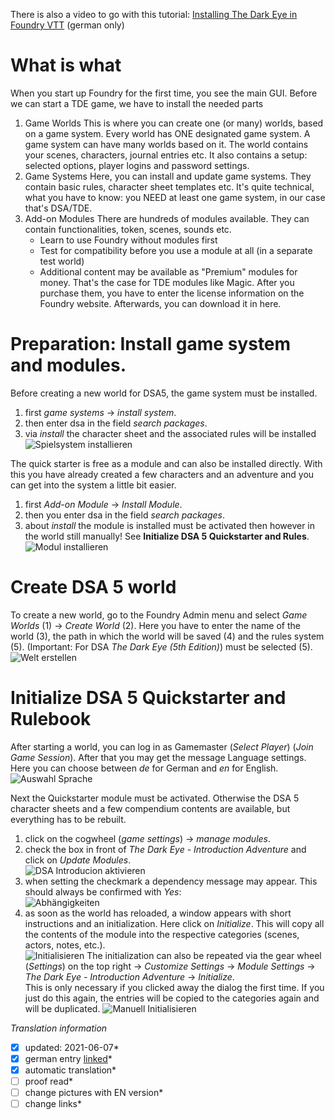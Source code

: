 There is also a video to go with this tutorial: [Installing The Dark Eye in Foundry VTT](https://www.youtube.com/watch?v=bzgb_pmw-bs) (german only)

# What is what
When you start up Foundry for the first time, you see the main GUI. Before we can start a TDE game, we have to install the needed parts
1. Game Worlds
   This is where you can create one (or many) worlds, based on a game system. Every world has ONE designated game system. A game system can have many worlds based on it. The world contains your scenes, characters, journal entries etc.
   It also contains a setup: selected options, player logins and password settings.
2. Game Systems
   Here, you can install and update game systems. They contain basic rules, character sheet templates etc.
   It's quite technical, what you have to know: you NEED at least one game system, in our case that's DSA/TDE.
3. Add-on Modules
   There are hundreds of modules available. They can contain functionalities, token, scenes, sounds etc.  
   - Learn to use Foundry without modules first
   - Test for compatibility before you use a module at all (in a separate test world)
   - Additional content may be available as "Premium" modules for money. That's the case for TDE modules like Magic. After you purchase them, you have to enter the license information on the Foundry website. Afterwards, you can download it in here.


# Preparation: Install game system and modules.
Before creating a new world for DSA5, the game system must be installed. 
1. first *game systems* -> *install system*.
2. then enter dsa in the field *search packages*.
3. via *install* the character sheet and the associated rules will be installed  
![Spielsystem installieren](https://user-images.githubusercontent.com/80099175/111484055-aec38e00-8735-11eb-9c3c-670bdc66fbf5.png)
 
The quick starter is free as a module and can also be installed directly. With this you have already created a few characters and an adventure 
and you can get into the system a little bit easier.
1. first *Add-on Module* -> *Install Module*.
2. then you enter dsa in the field *search packages*.
3. about *install* the module is installed must be activated then however in the world still manually! See **Initialize DSA 5 Quickstarter and Rules**.
![Modul installieren](https://user-images.githubusercontent.com/80099175/111478613-86856080-8730-11eb-9e8e-05978534ad63.png)  

# Create DSA 5 world
To create a new world, go to the Foundry Admin menu and select *Game Worlds* (1) -> *Create World* (2).
Here you have to enter the name of the world (3), the path in which the world will be saved (4) and the rules system (5). 
(Important: For DSA *The Dark Eye (5th Edition)*) must be selected (5).
![Welt erstellen](https://user-images.githubusercontent.com/80099175/111475867-d282d600-872d-11eb-814f-79482293ad78.png)

# Initialize DSA 5 Quickstarter and Rulebook
After starting a world, you can log in as Gamemaster (*Select Player*) (*Join Game Session*).
After that you may get the message Language settings. Here you can choose between *de* for German and *en* for English.
![Auswahl Sprache](https://user-images.githubusercontent.com/80099175/111479150-001d4e80-8731-11eb-9b5c-753ad24bd892.png)

Next the Quickstarter module must be activated. Otherwise the DSA 5 character sheets and a few compendium contents are available, 
but everything has to be rebuilt.
1. click on the cogwheel (*game settings*) -> *manage modules*.
2. check the box in front of *The Dark Eye - Introduction Adventure* and click on *Update Modules*.  
![DSA Introducion aktivieren](https://user-images.githubusercontent.com/80099175/111480273-1aa3f780-8732-11eb-941c-07547fe1f1b3.png)
3. when setting the checkmark a dependency message may appear. This should always be confirmed with *Yes*:  
![Abhängigkeiten](https://user-images.githubusercontent.com/80099175/111480895-bd5c7600-8732-11eb-8fe8-554389cd4839.png)
4. as soon as the world has reloaded, a window appears with short instructions and an initialization. Here click on *Initialize*. 
This will copy all the contents of the module into the respective categories (scenes, actors, notes, etc.).  
![Initialisieren](https://user-images.githubusercontent.com/80099175/111483176-db2ada80-8734-11eb-9600-5dc837899aa4.png)
The initialization can also be repeated via the gear wheel (*Settings*) on the top right -> *Customize Settings* -> *Module Settings* 
-> *The Dark Eye - Introduction Adventure* -> *Initialize*.  
This is only necessary if you clicked away the dialog the first time. 
If you just do this again, the entries will be copied to the categories again and will be duplicated.
![Manuell Initialisieren](https://user-images.githubusercontent.com/80099175/111482945-a7e84b80-8734-11eb-8ed0-247b453de842.png)


*Translation information*  
*[x] updated: 2021-06-07*  
*[x] german entry [linked](de/de-DSA_5_Welt_erstellen.md)*  
*[x] automatic translation*  
*[ ] proof read*  
*[ ] change pictures with EN version*
*[ ] change links*  
